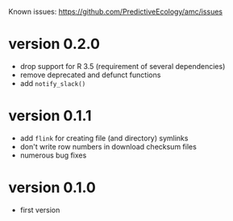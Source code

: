 Known issues: https://github.com/PredictiveEcology/amc/issues

version 0.2.0
=============

- drop support for R 3.5 (requirement of several dependencies)
- remove deprecated and defunct functions
- add `notify_slack()`

version 0.1.1
=============

- add `flink` for creating file (and directory) symlinks
- don't write row numbers in download checksum files
- numerous bug fixes

version 0.1.0
=============

- first version

